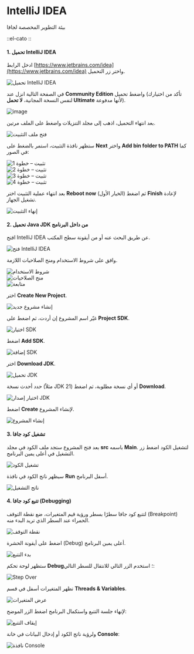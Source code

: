 # IntelliJ IDEA

بيئة التطوير المخصصة لجافا

::el-cato
::

#### 1. تحميل IntelliJ IDEA

ادخل الرابط [https://www.jetbrains.com/idea](https://www.jetbrains.com/idea) واختر زر التحميل.

![تحميل IntelliJ IDEA](https://i.imgur.com/dQQBP2m.png)

في الصفحة التالية انزل عند **Community Edition** واضغط تحميل (تأكد من اختيارك لنفس النسخة المجانية، **لا تحمل Ultimate** لأنها مدفوعة).

<img alt="image" src="https://github.com/user-attachments/assets/9845931d-5140-4624-8c04-80e91272ef96" />

بعد انتهاء التحميل، اذهب إلى مجلد التنزيلات واضغط على الملف مرتين.

![فتح ملف التثبيت](https://i.imgur.com/GHiEEa6.png)

ستظهر نافذة التثبيت، استمر بالضغط على **Next** واختر **Add bin folder to PATH** كما في الصور:

![تثبيت – خطوة 1](https://i.imgur.com/mOexoQX.png)  
![تثبيت – خطوة 2](https://i.imgur.com/X68f7FN.png)  
![تثبيت – خطوة 3](https://i.imgur.com/jLG8NqY.png)  
![تثبيت – خطوة 4](https://i.imgur.com/fsOmKke.png)

بعد انتهاء عملية التثبيت اختر **Reboot now** (الخيار الأول) ثم اضغط **Finish** لإعادة تشغيل الجهاز.

![إنهاء التثبيت](https://i.imgur.com/AOgt4Y6.png)

#### 2. تحميل Java JDK من داخل البرنامج

افتح IntelliJ IDEA عن طريق البحث عنه أو من أيقونة سطح المكتب.

![فتح IntelliJ IDEA](https://i.imgur.com/UaE2DXG.png)

وافق على شروط الاستخدام ومنح الصلاحيات اللازمة.

![شروط الاستخدام](https://i.imgur.com/higUgCe.png)  
![منح الصلاحيات](https://i.imgur.com/IJqoM66.png)  
![متابعة](https://i.imgur.com/KL4MQX4.png)

اختر **Create New Project**.

![إنشاء مشروع جديد](https://i.imgur.com/4ggQc3h.png)

غيّر اسم المشروع إن أردت، ثم اضغط على **Project SDK**.

![اختيار SDK](https://i.imgur.com/zr7JeoU.png)

اضغط **Add SDK**.

![إضافة SDK](https://i.imgur.com/RQFDZCO.png)

اختر **Download JDK**.

![تحميل JDK](https://i.imgur.com/2GUW0aF.png)

حدد أحدث نسخة (مثلاً JDK 21) أو أي نسخة مطلوبة، ثم اضغط **Download**.

![اختيار إصدار JDK](https://i.imgur.com/jOok4gN.png)

اضغط **Create** لإنشاء المشروع.

![إنشاء المشروع](https://i.imgur.com/43upyk4.png)

#### 3. تشغيل كود جافا

بعد فتح المشروع ستجد ملف الكود في مجلد **src** باسمه **Main**. لتشغيل الكود اضغط زر التشغيل في أعلى يمين البرنامج.

![تشغيل الكود](https://i.imgur.com/HkyFuyg.png)

سيظهر ناتج الكود في نافذة **Run** أسفل البرنامج.

![ناتج التشغيل](https://i.imgur.com/rk1C7YQ.png)

#### 4. تتبع كود جافا (Debugging)

لتتبع كود جافا سطرًا بسطر ورؤية قيم المتغيرات، ضع نقطة التوقف (Breakpoint) الحمراء عند السطر الذي تريد البدء منه.

![نقطة التوقف](https://i.imgur.com/7NXb0Ds.png)

اضغط على أيقونة الحشرة (Debug) أعلى يمين البرنامج.

![بدء التتبع](https://i.imgur.com/rh3Vnsn.png)

ستظهر لوحة تحكم **Debug**؛ استخدم الزر التالي للانتقال للسطر التالي:

![Step Over](https://i.imgur.com/EbdZB3f.png)

تظهر المتغيرات أسفل في قسم **Threads & Variables**.

![عرض المتغيرات](https://i.imgur.com/jtApV1v.png)

لإنهاء جلسة التتبع واستكمال البرنامج اضغط الزر الموضح:

![إيقاف التتبع](https://i.imgur.com/9IskTJG.png)

ولرؤية ناتج الكود أو إدخال البيانات في خانة **Console**:

![نافذة Console](https://i.imgur.com/ScN6uSU.png)
